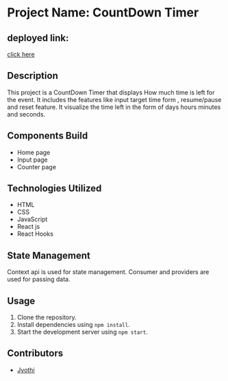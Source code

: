 # Project Name: CountDown Timer

## deployed link:
 [click here ](https://countdown-timer-2d15ozxp7-annem-jyothis-projects.vercel.app/?)

## Description
This project is a CountDown Timer that displays How much time is left for the event. It includes the features like input target time form , resume/pause and reset feature. It visualize the time left in the form of days hours minutes and seconds.

## Components Build

- Home page 
- Input page
- Counter page

## Technologies Utilized
- HTML
- CSS
- JavaScript
- React js
- React Hooks

## State Management
Context api is used for state management. Consumer and providers are used for passing data.

## Usage
1. Clone the repository.
2. Install dependencies using `npm install`.
3. Start the development server using `npm start`.

## Contributors
- [Jyothi ](https://github.com/jyothikondupally)
